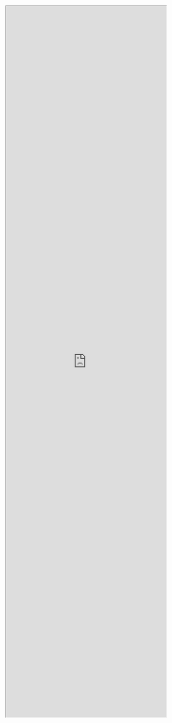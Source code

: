 #

<iframe src="https://storybook.hedhog.com/iframe.html?id=views-listview--docs" width="100%" height="2230px" />
